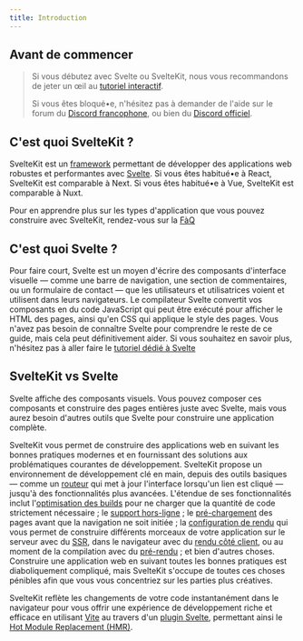```yaml
---
title: Introduction
---
```


## Avant de commencer

> Si vous débutez avec Svelte ou SvelteKit, nous vous recommandons de jeter un œil au [tutoriel interactif](LEARN_SITE_URL).
>
> Si vous êtes bloqué•e, n'hésitez pas à demander de l'aide sur le forum du [Discord francophone](SVELTE_SITE_URL/chat), ou bien du [Discord officiel](https://svelte.dev/chat).

## C'est quoi SvelteKit ?

SvelteKit est un <span class="vo">[framework](SVELTE_SITE_URL/docs/web#framework)</span> permettant de développer des applications web robustes et performantes avec [Svelte](SVELTE_SITE_URL). Si vous êtes habitué•e à React, SvelteKit est comparable à Next. Si vous êtes habitué•e à Vue, SvelteKit est comparable à Nuxt.

Pour en apprendre plus sur les types d'application que vous pouvez construire avec SvelteKit, rendez-vous sur la [FàQ](/docs/faq#what-can-i-make-with-sveltekit)

## C'est quoi Svelte ?

Pour faire court, Svelte est un moyen d'écrire des composants d'interface visuelle — comme une barre de navigation, une section de commentaires, ou un formulaire de contact — que les utilisateurs et utilisatrices voient et utilisent dans leurs navigateurs. Le compilateur Svelte convertit vos composants en du code JavaScript qui peut être exécuté pour afficher le HTML des pages, ainsi qu'en CSS qui applique le style des pages. Vous n'avez pas besoin de connaître Svelte pour comprendre le reste de ce guide, mais cela peut définitivement aider. Si vous souhaitez en savoir plus, n'hésitez pas à aller faire le [tutoriel dédié à Svelte](SVELTE_SITE_URL/tutorial)

## SvelteKit vs Svelte

Svelte affiche des composants visuels. Vous pouvez composer ces composants et construire des pages entières juste avec Svelte, mais vous aurez besoin d'autres outils que Svelte pour construire une application complète.

SvelteKit vous permet de construire des applications web en suivant les bonnes pratiques modernes et en fournissant des solutions aux problématiques courantes de développement. SvelteKit propose un environnement de développement clé en main, depuis des outils basiques — comme un [routeur](glossary#routing) qui met à jour l'interface lorsqu'un lien est cliqué — jusqu'à des fonctionnalités plus avancées. L'étendue de ses fonctionnalités inclut l'[optimisation des builds](https://vitejs.dev/guide/features.html#build-optimizations) pour ne charger que la quantité de code strictement nécessaire ; le [support hors-ligne](service-workers) ; le [pré-chargement](link-options#data-sveltekit-preload-data) des pages avant que la navigation ne soit initiée ; la [configuration de rendu](page-options) qui vous permet de construire différents morceaux de votre application sur le serveur avec du [SSR](glossary#ssr), dans le navigateur avec du [rendu côté client](glossary#csr), ou au moment de la compilation avec du [pré-rendu](glossary#prerendering) ; et bien d'autres choses. Construire une application web en suivant toutes les bonnes pratiques est diaboliquement compliqué, mais SvelteKit s'occupe de toutes ces choses pénibles afin que vous vous concentriez sur les parties plus créatives.

SvelteKit reflète les changements de votre code instantanément dans le navigateur pour vous offrir une expérience de développement riche et efficace en utilisant [Vite](https://vitejs.dev/) au travers d'un [plugin Svelte](https://github.com/sveltejs/vite-plugin-svelte), permettant ainsi le [Hot Module Replacement (HMR)](https://github.com/sveltejs/vite-plugin-svelte/blob/main/docs/config.md#hot).
